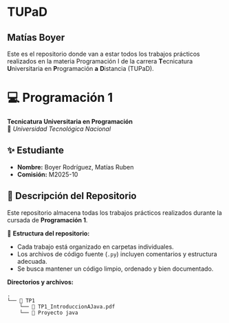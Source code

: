 # TUPaD
## Matías Boyer
Este es el repositorio donde van a estar todos los trabajos prácticos realizados en la materia Programación I de la carrera **T**ecnicatura **U**niversitaria en **P**rogramación **a** **D**istancia (TUPaD).


# 💻 Programación 1  
**Tecnicatura Universitaria en Programación**  
📍 *Universidad Tecnológica Nacional*  

## ✨ Estudiante  
- **Nombre:** Boyer Rodríguez, Matías Ruben
- **Comisión:** M2025-10

## 📂 Descripción del Repositorio  
Este repositorio almacena todas los trabajos prácticos realizados durante la cursada de **Programación 1**.  

📌 **Estructura del repositorio:**  
- Cada trabajo está organizado en carpetas individuales.  
- Los archivos de código fuente (`.py`) incluyen comentarios y estructura adecuada.  
- Se busca mantener un código limpio, ordenado y bien documentado.

**Directorios y archivos:**  
```
.  
└── 📁 TP1 
    └── 📝 TP1_IntroduccionAJava.pdf  
    └── 📁 Proyecto java  
```